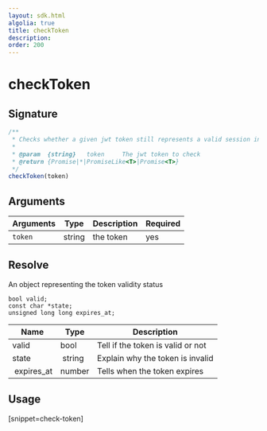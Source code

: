 ```yaml
---
layout: sdk.html
algolia: true
title: checkToken
description:
order: 200
---
```


# checkToken

## Signature

```javascript
/**
 * Checks whether a given jwt token still represents a valid session in Kuzzle.
 *
 * @param  {string}   token     The jwt token to check
 * @return {Promise|*|PromiseLike<T>|Promise<T>}
 */
checkToken(token)
```

## Arguments

| Arguments    | Type    | Description | Required
|--------------|---------|-------------|----------
| ``token`` | string | the token    | yes

## Resolve

An object representing the token validity status

    bool valid;
    const char *state;
    unsigned long long expires_at;

| Name                | Type    | Description                                                                                                      
| ------------------- | ------- | -----------------------------------
| valid               | bool    | Tell if the token is valid or not
| state               | string  | Explain why the token is invalid
| expires_at          | number  | Tells when the token expires

## Usage

[snippet=check-token]
